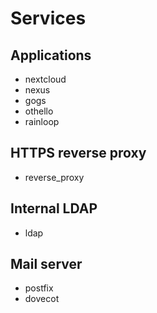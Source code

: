 # Services

## Applications

* nextcloud
* nexus
* gogs
* othello
* rainloop

## HTTPS reverse proxy

* reverse_proxy

## Internal LDAP

* ldap

## Mail server

* postfix
* dovecot
